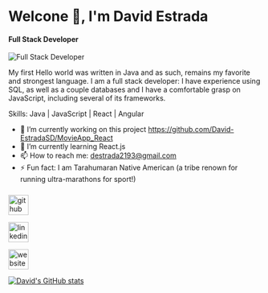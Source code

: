 # Welcone 👋, I'm David Estrada 
#### Full Stack Developer
![Full Stack Developer](https://dave-estrada.com/)

My first Hello world was written in Java and as such, remains my favorite and strongest language. I am a full stack developer: I have experience using SQL, as well as a couple databases and I have a comfortable grasp on JavaScript, including several of its frameworks.

Skills: Java | JavaScript | React | Angular

- 🔭 I’m currently working on this project https://github.com/David-EstradaSD/MovieApp_React 
- 🌱 I’m currently learning React.js 
- 📫 How to reach me: destrada2193@gmail.com 
- ⚡ Fun fact: I am Tarahumaran Native American (a tribe renown for running ultra-marathons for sport!) 

### 
[<img src='https://cdn.jsdelivr.net/npm/simple-icons@3.0.1/icons/github.svg' alt='github' height='40'>](https://github.com/David-EstradaSD) 

[<img src='https://cdn.jsdelivr.net/npm/simple-icons@3.0.1/icons/linkedin.svg' alt='linkedin' height='40'>](https://www.linkedin.com/in/https://www.linkedin.com/in/dave-estrada//)  

[<img src='https://cdn.jsdelivr.net/npm/simple-icons@3.0.1/icons/icloud.svg' alt='website' height='40'>](https://dave-estrada.com/)  

[![David's GitHub stats](https://github-readme-stats.vercel.app/api?username=David-EstradaSD)](https://github.com/David-EstradaSD/github-readme-stats)

